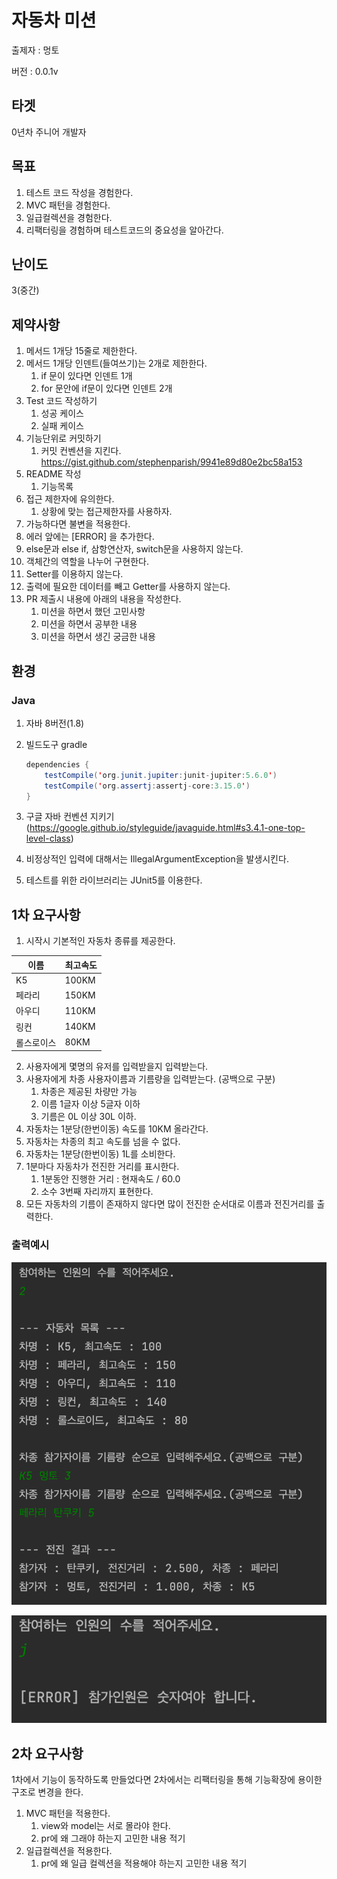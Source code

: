 # 자동차 미션

출제자 : 멍토

버전 : 0.0.1v



## 타겟

0년차 주니어 개발자



## 목표

1. 테스트 코드 작성을 경험한다.
2. MVC 패턴을 경험한다.
3. 일급컬렉션을 경험한다.
4. 리팩터링을 경험하며 테스트코드의 중요성을 알아간다.



## 난이도

3(중간)



## 제약사항

1. 메서드 1개당 15줄로 제한한다.
3. 메서드 1개당 인덴트(들여쓰기)는 2개로 제한한다.
   1. if 문이 있다면 인덴트 1개
   2. for 문안에 if문이 있다면 인덴트 2개
6. Test 코드 작성하기
   1. 성공 케이스
   2. 실패 케이스
8. 기능단위로 커밋하기
   1. 커밋 컨벤션을 지킨다. https://gist.github.com/stephenparish/9941e89d80e2bc58a153
9. README 작성
   1. 기능목록
10. 접근 제한자에 유의한다.
    1. 상황에 맞는 접근제한자를 사용하자.
11. 가능하다면 불변을 적용한다.
8. 에러 앞에는 [ERROR] 을 추가한다.
9. else문과 else if, 삼항연산자, switch문을 사용하지 않는다.
10. 객체간의 역할을 나누어 구현한다.
11. Setter를 이용하지 않는다.
12. 출력에 필요한 데이터를 빼고 Getter를 사용하지 않는다.
13. PR 제출시 내용에 아래의 내용을 작성한다.
    1. 미션을 하면서 했던 고민사항
    2. 미션을 하면서 공부한 내용
    3. 미션을 하면서 생긴 궁금한 내용



## 환경

### Java

1. 자바 8버전(1.8)

2. 빌드도구 gradle

   ```java
   dependencies {
       testCompile('org.junit.jupiter:junit-jupiter:5.6.0')
       testCompile('org.assertj:assertj-core:3.15.0')
   }
   ```

3. 구글 자바 컨벤션 지키기(https://google.github.io/styleguide/javaguide.html#s3.4.1-one-top-level-class)

4. 비정상적인 입력에 대해서는 IllegalArgumentException을 발생시킨다.

5. 테스트를 위한 라이브러리는 JUnit5를 이용한다.





## 1차 요구사항

1. 시작시 기본적인 자동차 종류를 제공한다.

| 이름       | 최고속도 |
| ---------- | -------- |
| K5         | 100KM    |
| 페라리     | 150KM    |
| 아우디     | 110KM    |
| 링컨       | 140KM    |
| 롤스로이스 | 80KM     |

2. 사용자에게 몇명의 유저를 입력받을지 입력받는다.
3. 사용자에게 차종 사용자이름과 기름량을 입력받는다. (공백으로 구분)
   1. 차종은 제공된 차량만 가능
   2. 이름 1글자 이상 5글자 이하
   3. 기름은 0L 이상 30L 이하.
4. 자동차는 1분당(한번이동) 속도를 10KM 올라간다.
5. 자동차는 차종의 최고 속도를 넘을 수 없다.
6. 자동차는 1분당(한번이동) 1L를 소비한다.
7. 1분마다 자동차가 전진한 거리를 표시한다.
   1. 1분동안 진행한 거리 : 현재속도 / 60.0
   2. 소수 3번째 자리까지 표현한다.
8. 모든 자동차의 기름이 존재하지 않다면 많이 전진한 순서대로 이름과 전진거리를 출력한다.



### 출력예시

![스크린샷 2021-08-26 오전 11.43.59](./images/result.png)



![](./images/error.png)





## 2차 요구사항

1차에서 기능이 동작하도록 만들었다면 2차에서는 리팩터링을 통해 기능확장에 용이한 구조로 변경을 한다.



1. MVC 패턴을 적용한다.
   1. view와 model는 서로 몰라야 한다.
   2. pr에 왜 그래야 하는지 고민한 내용 적기
2. 일급컬렉션을 적용한다.
   1. pr에 왜 일급 컬렉션을 적용해야 하는지 고민한 내용 적기



